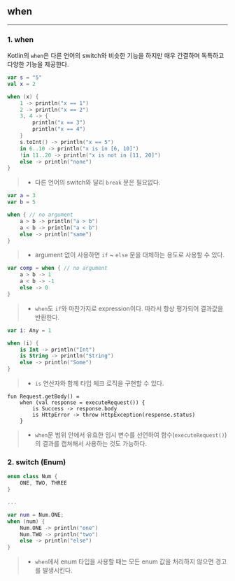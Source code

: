 ## when

---

### 1. when

Kotlin의 `when`은 다른 언어의 switch와 비슷한 기능을 하지만 매우 간결하며 독특하고 다양한 기능을 제공한다.

```kotlin
var s = "5"
val x = 2

when (x) {
    1 -> println("x == 1")
    2 -> println("x == 2")
    3, 4 -> {
        println("x == 3")
        println("x == 4")
    }
    s.toInt() -> println("x == 5")
    in 6..10 -> println("x is in [6, 10]")
    !in 11..20 -> println("x is not in [11, 20]")
    else -> println("none")
}
```

> * 다른 언어의 switch와 달리 `break` 문은 필요없다.

```kotlin
var a = 3
var b = 5

when { // no argument
    a > b -> println("a > b")
    a < b -> println("a < b")
    else -> println("same")
}
```

> * argument 없이 사용하면 `if` ~ `else` 문을 대체하는 용도로 사용할 수 있다.

```kotlin
var comp = when { // no argument
    a > b -> 1
    a < b -> -1
    else -> 0
}
```

> * `when`도 `if`와 마찬가지로 expression이다. 따라서 항상 평가되어 결과값을 반환한다.

```kotlin
var i: Any = 1

when (i) {
    is Int -> println("Int")
    is String -> println("String")
    else -> println("Some")
}
```

> * `is` 연산자와 함께 타입 체크 로직을 구현할 수 있다.

```
fun Request.getBody() =
    when (val response = executeRequest()) {
        is Success -> response.body
        is HttpError -> throw HttpException(response.status)
    }
```

> * `when`문 범위 안에서 유효한 임시 변수를 선언하여 함수(`executeRequest()`)의 결과를 캡쳐해서 사용하는 것도 가능하다.

### 2. switch (Enum)

```kotlin
enum class Num {
    ONE, TWO, THREE
}

...

var num = Num.ONE;
when (num) {
    Num.ONE -> println("one")
    Num.TWO -> println("two")
    else -> println("else")
}
```

> * `when`에서 enum 타입을 사용할 때는 모든 enum 값을 처리하지 않으면 경고를 발생시킨다.
